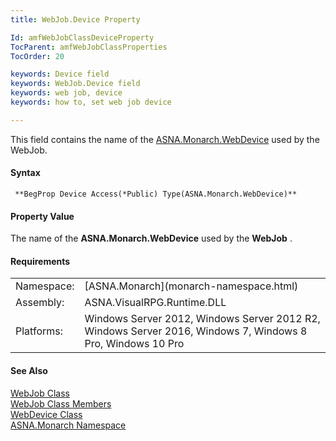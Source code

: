 ```yaml
---
title: WebJob.Device Property

Id: amfWebJobClassDeviceProperty
TocParent: amfWebJobClassProperties
TocOrder: 20

keywords: Device field
keywords: WebJob.Device field
keywords: web job, device
keywords: how to, set web job device

---
```


This field contains the name of the [ ASNA.Monarch.WebDevice](web-device-class.html) used by the WebJob.

#### Syntax
<pre class="prettyprint"><code class="avr"> **BegProp Device Access(*Public) Type(ASNA.Monarch.WebDevice)**  </code></pre>

#### Property Value
The name of the **ASNA.Monarch.WebDevice** used by the **WebJob** .
<!-- -->

#### Requirements
<table class="dttable" cellspacing="0" cellpadding="4" width="60%">
           <colgroup>
            <col width="15%" style="font-weight:bold" />
            <col width="85%" />
          </colgroup>
          <tr>
            <td>Namespace:</td>
            <td>[ASNA.Monarch](monarch-namespace.html)</td>
          </tr>
          <tr>
            <td>Assembly:</td>
            <td>ASNA.VisualRPG.Runtime.DLL</td>
          </tr>
         <tr>
            <td>Platforms:</td>
            <td> Windows Server 2012, Windows Server 2012 R2, Windows Server 2016,  Windows 7, Windows 8 Pro, Windows 10 Pro</td>
         </tr>
</table>

<!-- end -->

#### See Also
[WebJob Class](web-job-class.html) <br /> [WebJob Class Members](web-job-class-members.html) <br /> [WebDevice Class](web-device-class.html) <br /> [ASNA.Monarch Namespace](monarch-namespace.html) 
